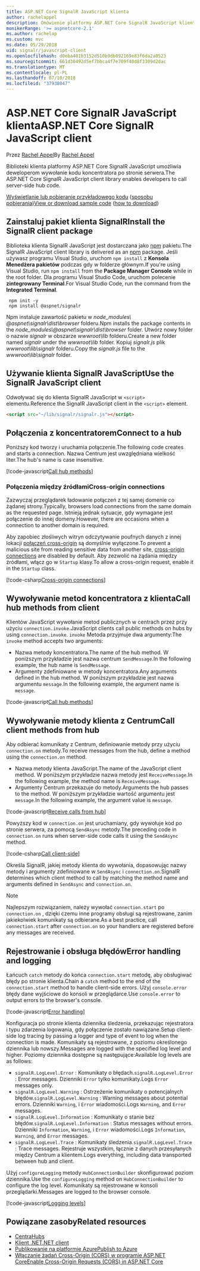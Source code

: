 ```yaml
---
title: ASP.NET Core SignalR JavaScript klienta
author: rachelappel
description: Omówienie platformy ASP.NET Core SignalR JavaScript klienta.
monikerRange: '>= aspnetcore-2.1'
ms.author: rachelap
ms.custom: mvc
ms.date: 05/29/2018
uid: signalr/javascript-client
ms.openlocfilehash: d0eba401b3152d510b9db092169e83f6da2a0523
ms.sourcegitcommit: 661d30492d5ef7bbca4f7e709f40d8f3309d2dac
ms.translationtype: MT
ms.contentlocale: pl-PL
ms.lasthandoff: 07/10/2018
ms.locfileid: "37938047"
---
```

# <a name="aspnet-core-signalr-javascript-client"></a><span data-ttu-id="b37c0-103">ASP.NET Core SignalR JavaScript klienta</span><span class="sxs-lookup"><span data-stu-id="b37c0-103">ASP.NET Core SignalR JavaScript client</span></span>

<span data-ttu-id="b37c0-104">Przez [Rachel Appel](http://twitter.com/rachelappel)</span><span class="sxs-lookup"><span data-stu-id="b37c0-104">By [Rachel Appel](http://twitter.com/rachelappel)</span></span>

<span data-ttu-id="b37c0-105">Biblioteki klienta platformy ASP.NET Core SignalR JavaScript umożliwia deweloperom wywołanie kodu koncentratora po stronie serwera.</span><span class="sxs-lookup"><span data-stu-id="b37c0-105">The ASP.NET Core SignalR JavaScript client library enables developers to call server-side hub code.</span></span>

<span data-ttu-id="b37c0-106">[Wyświetlanie lub pobieranie przykładowego kodu](https://github.com/aspnet/Docs/tree/live/aspnetcore/signalr/javascript-client/sample) ([sposobu pobierania](xref:tutorials/index#how-to-download-a-sample))</span><span class="sxs-lookup"><span data-stu-id="b37c0-106">[View or download sample code](https://github.com/aspnet/Docs/tree/live/aspnetcore/signalr/javascript-client/sample) ([how to download](xref:tutorials/index#how-to-download-a-sample))</span></span>

## <a name="install-the-signalr-client-package"></a><span data-ttu-id="b37c0-107">Zainstaluj pakiet klienta SignalR</span><span class="sxs-lookup"><span data-stu-id="b37c0-107">Install the SignalR client package</span></span>

<span data-ttu-id="b37c0-108">Biblioteka klienta SignalR JavaScript jest dostarczana jako [npm](https://www.npmjs.com/) pakietu.</span><span class="sxs-lookup"><span data-stu-id="b37c0-108">The SignalR JavaScript client library is delivered as an [npm](https://www.npmjs.com/) package.</span></span> <span data-ttu-id="b37c0-109">Jeśli używasz programu Visual Studio, uruchom `npm install` z **Konsola Menedżera pakietów** podczas gdy w folderze głównym.</span><span class="sxs-lookup"><span data-stu-id="b37c0-109">If you're using Visual Studio, run `npm install` from the **Package Manager Console** while in the root folder.</span></span> <span data-ttu-id="b37c0-110">Dla programu Visual Studio Code, uruchom polecenie **zintegrowany Terminal**.</span><span class="sxs-lookup"><span data-stu-id="b37c0-110">For Visual Studio Code, run the command from the **Integrated Terminal**.</span></span>

  ```console
   npm init -y
   npm install @aspnet/signalr
  ```

<span data-ttu-id="b37c0-111">Npm instaluje zawartość pakietu w *node_modules\\ @aspnet\signalr\dist\browser*  folderu.</span><span class="sxs-lookup"><span data-stu-id="b37c0-111">Npm installs the package contents in the *node_modules\\@aspnet\signalr\dist\browser* folder.</span></span> <span data-ttu-id="b37c0-112">Utwórz nowy folder o nazwie *signalr* w obszarze *wwwroot\\lib* folderu.</span><span class="sxs-lookup"><span data-stu-id="b37c0-112">Create a new folder named *signalr* under the *wwwroot\\lib* folder.</span></span> <span data-ttu-id="b37c0-113">Kopiuj *signalr.js* plik *wwwroot\lib\signalr* folderu.</span><span class="sxs-lookup"><span data-stu-id="b37c0-113">Copy the *signalr.js* file to the *wwwroot\lib\signalr* folder.</span></span>

## <a name="use-the-signalr-javascript-client"></a><span data-ttu-id="b37c0-114">Używanie klienta SignalR JavaScript</span><span class="sxs-lookup"><span data-stu-id="b37c0-114">Use the SignalR JavaScript client</span></span>

<span data-ttu-id="b37c0-115">Odwoływać się do klienta SignalR JavaScript w `<script>` elementu.</span><span class="sxs-lookup"><span data-stu-id="b37c0-115">Reference the SignalR JavaScript client in the `<script>` element.</span></span>

```html
<script src="~/lib/signalr/signalr.js"></script>
```

## <a name="connect-to-a-hub"></a><span data-ttu-id="b37c0-116">Połączenia z koncentratorem</span><span class="sxs-lookup"><span data-stu-id="b37c0-116">Connect to a hub</span></span>

<span data-ttu-id="b37c0-117">Poniższy kod tworzy i uruchamia połączenie.</span><span class="sxs-lookup"><span data-stu-id="b37c0-117">The following code creates and starts a connection.</span></span> <span data-ttu-id="b37c0-118">Nazwa Centrum jest uwzględniana wielkość liter.</span><span class="sxs-lookup"><span data-stu-id="b37c0-118">The hub's name is case insensitive.</span></span>

[!code-javascript[Call hub methods](javascript-client/sample/wwwroot/js/chat.js?range=9-12,28)]

### <a name="cross-origin-connections"></a><span data-ttu-id="b37c0-119">Połączenia między źródłami</span><span class="sxs-lookup"><span data-stu-id="b37c0-119">Cross-origin connections</span></span>

<span data-ttu-id="b37c0-120">Zazwyczaj przeglądarek ładowanie połączeń z tej samej domenie co żądanej strony.</span><span class="sxs-lookup"><span data-stu-id="b37c0-120">Typically, browsers load connections from the same domain as the requested page.</span></span> <span data-ttu-id="b37c0-121">Istnieją jednak sytuacje, gdy wymagane jest połączenie do innej domeny.</span><span class="sxs-lookup"><span data-stu-id="b37c0-121">However, there are occasions when a connection to another domain is required.</span></span>

<span data-ttu-id="b37c0-122">Aby zapobiec złośliwych witryn odczytywanie poufnych danych z innej lokacji [połączeń cross-origin](xref:security/cors) są domyślnie wyłączone.</span><span class="sxs-lookup"><span data-stu-id="b37c0-122">To prevent a malicious site from reading sensitive data from another site, [cross-origin connections](xref:security/cors) are disabled by default.</span></span> <span data-ttu-id="b37c0-123">Aby zezwolić na żądania między źródłami, włącz go w `Startup` klasy.</span><span class="sxs-lookup"><span data-stu-id="b37c0-123">To allow a cross-origin request, enable it in the `Startup` class.</span></span>

[!code-csharp[Cross-origin connections](javascript-client/sample/Startup.cs?highlight=29-35,56)]

## <a name="call-hub-methods-from-client"></a><span data-ttu-id="b37c0-124">Wywoływanie metod koncentratora z klienta</span><span class="sxs-lookup"><span data-stu-id="b37c0-124">Call hub methods from client</span></span>

<span data-ttu-id="b37c0-125">Klientów JavaScript wywołanie metod publicznych w centrach przez przy użyciu `connection.invoke`.</span><span class="sxs-lookup"><span data-stu-id="b37c0-125">JavaScript clients call public methods on hubs by using `connection.invoke`.</span></span> <span data-ttu-id="b37c0-126">`invoke` Metoda przyjmuje dwa argumenty:</span><span class="sxs-lookup"><span data-stu-id="b37c0-126">The `invoke` method accepts two arguments:</span></span>

* <span data-ttu-id="b37c0-127">Nazwa metody koncentratora.</span><span class="sxs-lookup"><span data-stu-id="b37c0-127">The name of the hub method.</span></span> <span data-ttu-id="b37c0-128">W poniższym przykładzie jest nazwa centrum `SendMessage`.</span><span class="sxs-lookup"><span data-stu-id="b37c0-128">In the following example, the hub name is `SendMessage`.</span></span>
* <span data-ttu-id="b37c0-129">Argumenty zdefiniowane w metody koncentratora.</span><span class="sxs-lookup"><span data-stu-id="b37c0-129">Any arguments defined in the hub method.</span></span> <span data-ttu-id="b37c0-130">W poniższym przykładzie jest nazwa argumentu `message`.</span><span class="sxs-lookup"><span data-stu-id="b37c0-130">In the following example, the argument name is `message`.</span></span>

[!code-javascript[Call hub methods](javascript-client/sample/wwwroot/js/chat.js?range=24)]

## <a name="call-client-methods-from-hub"></a><span data-ttu-id="b37c0-131">Wywoływanie metody klienta z Centrum</span><span class="sxs-lookup"><span data-stu-id="b37c0-131">Call client methods from hub</span></span>

<span data-ttu-id="b37c0-132">Aby odbierać komunikaty z Centrum, definiowanie metody przy użyciu `connection.on` metody.</span><span class="sxs-lookup"><span data-stu-id="b37c0-132">To receive messages from the hub, define a method using the `connection.on` method.</span></span>

* <span data-ttu-id="b37c0-133">Nazwa metody klienta JavaScript.</span><span class="sxs-lookup"><span data-stu-id="b37c0-133">The name of the JavaScript client method.</span></span> <span data-ttu-id="b37c0-134">W poniższym przykładzie nazwa metody jest `ReceiveMessage`.</span><span class="sxs-lookup"><span data-stu-id="b37c0-134">In the following example, the method name is `ReceiveMessage`.</span></span>
* <span data-ttu-id="b37c0-135">Argumenty Centrum przekazuje do metody.</span><span class="sxs-lookup"><span data-stu-id="b37c0-135">Arguments the hub passes to the method.</span></span> <span data-ttu-id="b37c0-136">W poniższym przykładzie wartość argumentu jest `message`.</span><span class="sxs-lookup"><span data-stu-id="b37c0-136">In the following example, the argument value is `message`.</span></span>

[!code-javascript[Receive calls from hub](javascript-client/sample/wwwroot/js/chat.js?range=14-19)]

<span data-ttu-id="b37c0-137">Powyższy kod w `connection.on` jest uruchamiany, gdy wywołuje kod po stronie serwera, za pomocą `SendAsync` metody.</span><span class="sxs-lookup"><span data-stu-id="b37c0-137">The preceding code in `connection.on` runs when server-side code calls it using the `SendAsync` method.</span></span>

[!code-csharp[Call client-side](javascript-client/sample/hubs/chathub.cs?range=8-11)]

<span data-ttu-id="b37c0-138">Określa SignalR, jakiej metody klienta do wywołania, dopasowując nazwy metody i argumenty zdefiniowane w `SendAsync` i `connection.on`.</span><span class="sxs-lookup"><span data-stu-id="b37c0-138">SignalR determines which client method to call by matching the method name and arguments defined in `SendAsync` and `connection.on`.</span></span>

> [!NOTE]
> <span data-ttu-id="b37c0-139">Najlepszym rozwiązaniem, należy wywołać `connection.start` po `connection.on` , dzięki czemu inne programy obsługi są rejestrowane, zanim jakiekolwiek komunikaty są odbierane.</span><span class="sxs-lookup"><span data-stu-id="b37c0-139">As a best practice, call `connection.start` after `connection.on` so your handlers are registered before any messages are received.</span></span>

## <a name="error-handling-and-logging"></a><span data-ttu-id="b37c0-140">Rejestrowanie i obsługa błędów</span><span class="sxs-lookup"><span data-stu-id="b37c0-140">Error handling and logging</span></span>

<span data-ttu-id="b37c0-141">Łańcuch `catch` metody do końca `connection.start` metodę, aby obsługiwać błędy po stronie klienta.</span><span class="sxs-lookup"><span data-stu-id="b37c0-141">Chain a `catch` method to the end of the `connection.start` method to handle client-side errors.</span></span> <span data-ttu-id="b37c0-142">Użyj `console.error` błędy dane wyjściowe do konsoli w przeglądarce.</span><span class="sxs-lookup"><span data-stu-id="b37c0-142">Use `console.error` to output errors to the browser's console.</span></span>

[!code-javascript[Error handling](javascript-client/sample/wwwroot/js/chat.js?range=28)]

<span data-ttu-id="b37c0-143">Konfiguracja po stronie klienta dziennika śledzenia, przekazując rejestratora i typu zdarzenia logowania, gdy połączenie zostało nawiązane.</span><span class="sxs-lookup"><span data-stu-id="b37c0-143">Setup client-side log tracing by passing a logger and type of event to log when the connection is made.</span></span> <span data-ttu-id="b37c0-144">Komunikaty są rejestrowane, z poziomu określonego dziennika lub nowszy.</span><span class="sxs-lookup"><span data-stu-id="b37c0-144">Messages are logged with the specified log level and higher.</span></span> <span data-ttu-id="b37c0-145">Poziomy dziennika dostępne są następujące:</span><span class="sxs-lookup"><span data-stu-id="b37c0-145">Available log levels are as follows:</span></span>

* <span data-ttu-id="b37c0-146">`signalR.LogLevel.Error` : Komunikaty o błędach.</span><span class="sxs-lookup"><span data-stu-id="b37c0-146">`signalR.LogLevel.Error` : Error messages.</span></span> <span data-ttu-id="b37c0-147">Dzienniki `Error` tylko komunikaty.</span><span class="sxs-lookup"><span data-stu-id="b37c0-147">Logs `Error` messages only.</span></span>
* <span data-ttu-id="b37c0-148">`signalR.LogLevel.Warning` : Ostrzeżenie komunikaty o potencjalnych błędów.</span><span class="sxs-lookup"><span data-stu-id="b37c0-148">`signalR.LogLevel.Warning` : Warning messages about potential errors.</span></span> <span data-ttu-id="b37c0-149">Dzienniki `Warning`, i `Error` wiadomości.</span><span class="sxs-lookup"><span data-stu-id="b37c0-149">Logs `Warning`, and `Error` messages.</span></span>
* <span data-ttu-id="b37c0-150">`signalR.LogLevel.Information` : Komunikaty o stanie bez błędów.</span><span class="sxs-lookup"><span data-stu-id="b37c0-150">`signalR.LogLevel.Information` : Status messages without errors.</span></span> <span data-ttu-id="b37c0-151">Dzienniki `Information`, `Warning`, i `Error` wiadomości.</span><span class="sxs-lookup"><span data-stu-id="b37c0-151">Logs `Information`, `Warning`, and `Error` messages.</span></span>
* <span data-ttu-id="b37c0-152">`signalR.LogLevel.Trace` : Komunikaty śledzenia.</span><span class="sxs-lookup"><span data-stu-id="b37c0-152">`signalR.LogLevel.Trace` : Trace messages.</span></span> <span data-ttu-id="b37c0-153">Rejestruje wszystkim, łącznie z danych przesyłanych między Centrum a klientem.</span><span class="sxs-lookup"><span data-stu-id="b37c0-153">Logs everything, including data transported between hub and client.</span></span>

<span data-ttu-id="b37c0-154">Użyj `configureLogging` metody `HubConnectionBuilder` skonfigurować poziom dziennika.</span><span class="sxs-lookup"><span data-stu-id="b37c0-154">Use the `configureLogging` method on `HubConnectionBuilder` to configure the log level.</span></span> <span data-ttu-id="b37c0-155">Komunikaty są rejestrowane w konsoli przeglądarki.</span><span class="sxs-lookup"><span data-stu-id="b37c0-155">Messages are logged to the browser console.</span></span>

[!code-javascript[Logging levels](javascript-client/sample/wwwroot/js/chat.js?range=9-12)]

## <a name="related-resources"></a><span data-ttu-id="b37c0-156">Powiązane zasoby</span><span class="sxs-lookup"><span data-stu-id="b37c0-156">Related resources</span></span>

* [<span data-ttu-id="b37c0-157">Centra</span><span class="sxs-lookup"><span data-stu-id="b37c0-157">Hubs</span></span>](xref:signalr/hubs)
* [<span data-ttu-id="b37c0-158">Klient .NET</span><span class="sxs-lookup"><span data-stu-id="b37c0-158">.NET client</span></span>](xref:signalr/dotnet-client)
* [<span data-ttu-id="b37c0-159">Publikowanie na platformie Azure</span><span class="sxs-lookup"><span data-stu-id="b37c0-159">Publish to Azure</span></span>](xref:signalr/publish-to-azure-web-app)
* [<span data-ttu-id="b37c0-160">Włączanie żądań Cross-Origin (CORS) w programie ASP.NET Core</span><span class="sxs-lookup"><span data-stu-id="b37c0-160">Enable Cross-Origin Requests (CORS) in ASP.NET Core</span></span>](xref:security/cors)
